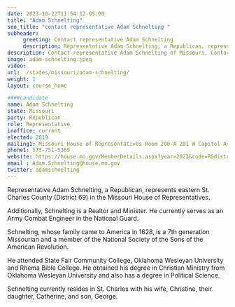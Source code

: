 ```yaml
---
date: 2023-10-22T11:54:12-05:00
title: "Adam Schnelting"
seo_title: "contact representative Adam Schnelting "
subheader:
     greeting: Contact representative Adam Schnelting
     description: Representative Adam Schnelting, a Republican, represents eastern St. Charles County (District 69) in the Missouri House of Representatives. Additionally, Schnelting is a Realtor and Minister. He currently serves as an Army Combat Engineer in the National Guard.
description: Contact representative Adam Schnelting of Missouri. Contact information for Adam Schnelting includes email address, phone number, and mailing address.
image: adam-schnelting.jpeg
video:
url:  /states/missouri/adam-schnelting/
weight: 1
layout: course_home

####candidate
name: Adam Schnelting
state: Missouri
party: Republican
role: Representative
inoffice: current
elected: 2019
mailing1: Missouri House of Representatives Room 200-A 201 W Capitol Ave Jefferson City, MO 65101
phone1: 573-751-5365
website: https://house.mo.gov/MemberDetails.aspx?year=2023&code=R&district=069/
email : Adam.Schnelting@house.mo.gov
twitter: adamschnelting
---
```


Representative Adam Schnelting, a Republican, represents eastern St. Charles County (District 69) in the Missouri House of Representatives.

Additionally, Schnelting is a Realtor and Minister. He currently serves as an Army Combat Engineer in the National Guard.

Schnelting, whose family came to America in 1628, is a 7th generation Missourian and a member of the National Society of the Sons of the American Revolution.

He attended State Fair Community College, Oklahoma Wesleyan University and Rhema Bible College. He obtained his degree in Christian Ministry from Oklahoma Wesleyan University and also has a degree in Political Science.

Schnelting currently resides in St. Charles with his wife, Christine, their daughter, Catherine, and son, George.
